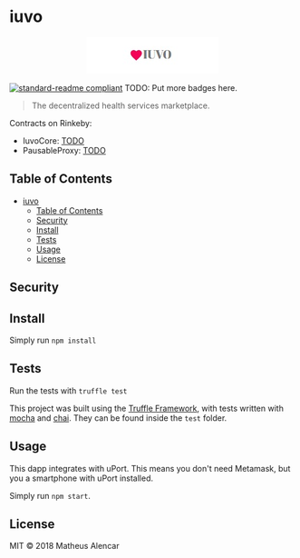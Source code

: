 # iuvo

<center><img alt="banner" src="assets/iuvo.jpg" /></center>


[![standard-readme compliant](https://img.shields.io/badge/standard--readme-OK-green.svg?style=flat-square)](https://github.com/RichardLitt/standard-readme)
TODO: Put more badges here.

> The decentralized health services marketplace.

Contracts on Rinkeby:
- IuvoCore: [TODO](https://rinkeby.etherscan.io/address/TODO)
- PausableProxy: [TODO](https://rinkeby.etherscan.io/address/TODO)

## Table of Contents

- [iuvo](#iuvo)
    - [Table of Contents](#table-of-contents)
    - [Security](#security)
    - [Install](#install)
    - [Tests](#tests)
    - [Usage](#usage)
    - [License](#license)

## Security

## Install

Simply run `npm install`

## Tests

Run the tests with `truffle test`

This project was built using the [Truffle Framework](), with tests written with [mocha]() and [chai](). They can be found inside the `test` folder.

## Usage

This dapp integrates with uPort. This means you don't need Metamask, but you a smartphone with uPort installed.

Simply run `npm start`.

## License

MIT © 2018 Matheus Alencar
